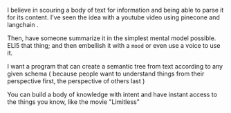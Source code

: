 
I believe in scouring a body of text for information and being
able to parse it for its content. I've seen the idea with a
youtube video using pinecone and langchain    .

Then, have someone summarize it in the simplest mental model 
possible. ELI5 that thing; and then embellish it with a `mood`
or even use a voice to use it. 

I want a program that can create a semantic tree from text
according to any given schema ( because people want to 
understand things from their perspective first, the perspective
of others last )

You can build a body of knowledge with intent and have instant
access to the things you know, like the movie "Limitless"
